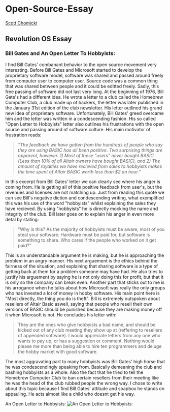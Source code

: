 # Open-Source-Essay
[Scott Chomicki](https://www.linkedin.com/in/schomicki/)
## Revolution OS Essay
### Bill Gates and An Open Letter To Hobbyists:

I find Bill Gates' combanant behavior to the open source movement very interesting. Before Bill Gates and Microsoft started to develop the proprietary software model, software was shared and passed around freely from computer user to computer user. Source code was a common thing that was shared between people and it could be editted freely. Sadly, this free passing of software did not last very long. At the beginning of 1976, Bill Gate's had a different idea. He wrote a letter to a club called the Homebrew Computer Club, a club made up of hackers, the letter was later published in the January 31st edition of the club newsletter. His letter outlined his grand new idea of proprietary software. Unfortunately, Bill Gates' greed overcame him and the letter was written in a condescending fashion. His so called "Open Letter to Hobbyists" letter also outlines his frustrations with the open source and passing around of software culture. His main motivator of frustration reads:
  > *"The feedback we have gotten from the hundreds of people who say they are using BASIC has all been positive. Two surprising things are apparent, however. 1) Most of these "users" never bought BASIC (Less than 10% of all Altair owners have bought BASIC), and 2) The amount of royalties we have recieved from sales to hobbyists makes the time spent of Altair BASIC worth less than $2 an hour."*
  >
In this excerpt from Bill Gates' letter we can clearly see where his anger is coming from. He is getting all of this positive feedback from user's, but the revenues and licenses are not matching up. Just from reading this quote we can see Bill's negative diction and condescending writing, what exemplified this was his use of the word "hobbyists" whilst explaining the sales they have recieved. By using "hobbyists" he is directly mocking the name and integrity of the club.
Bill later goes on to explain his anger in even more detal by stating:
> "Why is this? As the majority of hobbyists must be aware, most of you steal your software. Hardware must be paid for, but software is something to share. Who cares if the people who worked on it get paid?"
> 
This is an understandable argument he is making, but he is approaching the problem in an angry manner. His next arguement is the ethics behind the fairness of the situation, and explaining that sharing software is a type of getting back at them for a problem someone may have had. He also tries to justify his arguement by saying he is not only doing this for profit, but that it is only so the company can break even. Another part that sticks out to me is his arrogance when he talks about how Microsoft was really the only groups who has invested a lot of money in hobby software. His main point here is "Most directly, the thing you do is theft". Bill is extremely outspoken about resellers of Altair Basic aswell, saying that people who resell their own versions of BASIC should be punished because they are making money off it when Microsoft is not. He concludes his letter with:
> They are the ones who give hobbyists a bad name, and should be kicked out of any club meeting they show up at (reffering to resellers of appended software). I would appreciate letters from any one who wants to pay up, or has a suggestion or comment. Nothing would please me more than being able to hire ten programmers and deluge the hobby market with good software. 
>
The most aggravating part to many hobbyists was Bill Gates' high horse that he was condescendingly speaking from. Basically demeaning the club and bashing hobbyists as a whole. Also the fact that he tried to tell the Homebrew Computer Club to ban certain resellers from their meeting like he was the head of the club rubbed people the wrong way. I chose to write about this topic because I find Bill Gates' attitude and soapbox he stands on appauling. He acts almost like a child who doesnt get his way.

An Open Letter to Hobbyists:
![An Open Letter to Hobbyists:](https://user-images.githubusercontent.com/89433067/135674990-b9425b5f-3eb5-4d78-8879-1ac44160d6e8.png)

